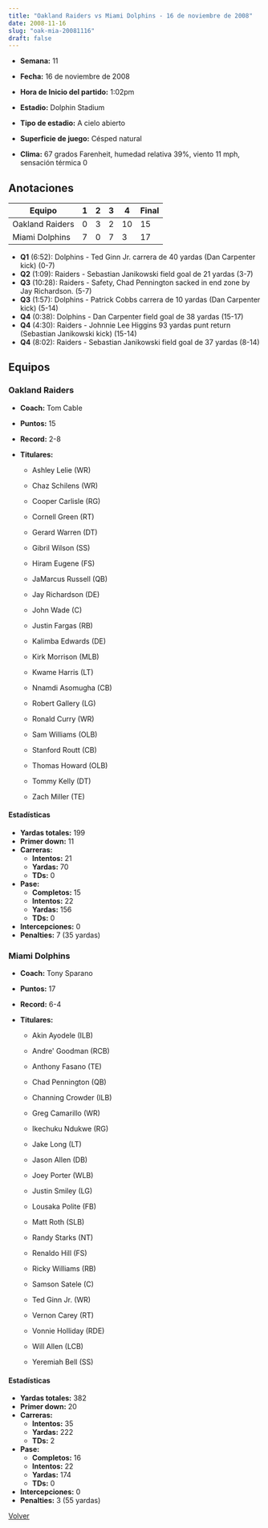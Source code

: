 ```yaml
---
title: "Oakland Raiders vs Miami Dolphins - 16 de noviembre de 2008"
date: 2008-11-16
slug: "oak-mia-20081116"
draft: false
---
```


* **Semana:** 11
* **Fecha:** 16 de noviembre de 2008

* **Hora de Inicio del partido:** 1:02pm
* **Estadio:** Dolphin Stadium
* **Tipo de estadio:** A cielo abierto
* **Superficie de juego:** Césped natural
* **Clima:** 67 grados Farenheit, humedad relativa 39%, viento 11 mph, sensación térmica 0





## Anotaciones
| Equipo | 1 | 2 | 3 | 4 | Final |
|--------|---|---|---|---|-------|
| Oakland Raiders  | 0 | 3 | 2 | 10  | 15 |
| Miami Dolphins  | 7 | 0 | 7 | 3  | 17 |
* **Q1** (6:52): Dolphins - Ted Ginn Jr. carrera de 40 yardas (Dan Carpenter kick) (0-7)
* **Q2** (1:09): Raiders - Sebastian Janikowski field goal de 21 yardas (3-7)
* **Q3** (10:28): Raiders - Safety, Chad Pennington sacked in end zone by Jay Richardson. (5-7)
* **Q3** (1:57): Dolphins - Patrick Cobbs carrera de 10 yardas (Dan Carpenter kick) (5-14)
* **Q4** (0:38): Dolphins - Dan Carpenter field goal de 38 yardas (15-17)
* **Q4** (4:30): Raiders - Johnnie Lee Higgins 93 yardas punt return (Sebastian Janikowski kick) (15-14)
* **Q4** (8:02): Raiders - Sebastian Janikowski field goal de 37 yardas (8-14)


## Equipos


### Oakland Raiders
* **Coach:** Tom Cable
* **Puntos:** 15
* **Record:** 2-8
* **Titulares:** 

  * Ashley Lelie (WR) 

  * Chaz Schilens (WR) 

  * Cooper Carlisle (RG) 

  * Cornell Green (RT) 

  * Gerard Warren (DT) 

  * Gibril Wilson (SS) 

  * Hiram Eugene (FS) 

  * JaMarcus Russell (QB) 

  * Jay Richardson (DE) 

  * John Wade (C) 

  * Justin Fargas (RB) 

  * Kalimba Edwards (DE) 

  * Kirk Morrison (MLB) 

  * Kwame Harris (LT) 

  * Nnamdi Asomugha (CB) 

  * Robert Gallery (LG) 

  * Ronald Curry (WR) 

  * Sam Williams (OLB) 

  * Stanford Routt (CB) 

  * Thomas Howard (OLB) 

  * Tommy Kelly (DT) 

  * Zach Miller (TE) 

#### Estadísticas
* **Yardas totales:** 199
* **Primer down:** 11
* **Carreras:**
  * **Intentos:** 21
  * **Yardas:** 70
  * **TDs:** 0
* **Pase:**
  * **Completos:** 15
  * **Intentos:** 22
  * **Yardas:** 156
  * **TDs:** 0
* **Intercepciones:** 0
* **Penalties:** 7 (35 yardas)

### Miami Dolphins
* **Coach:** Tony Sparano
* **Puntos:** 17
* **Record:** 6-4
* **Titulares:** 

  * Akin Ayodele (ILB) 

  * Andre' Goodman (RCB) 

  * Anthony Fasano (TE) 

  * Chad Pennington (QB) 

  * Channing Crowder (ILB) 

  * Greg Camarillo (WR) 

  * Ikechuku Ndukwe (RG) 

  * Jake Long (LT) 

  * Jason Allen (DB) 

  * Joey Porter (WLB) 

  * Justin Smiley (LG) 

  * Lousaka Polite (FB) 

  * Matt Roth (SLB) 

  * Randy Starks (NT) 

  * Renaldo Hill (FS) 

  * Ricky Williams (RB) 

  * Samson Satele (C) 

  * Ted Ginn Jr. (WR) 

  * Vernon Carey (RT) 

  * Vonnie Holliday (RDE) 

  * Will Allen (LCB) 

  * Yeremiah Bell (SS) 

#### Estadísticas
* **Yardas totales:** 382
* **Primer down:** 20
* **Carreras:**
  * **Intentos:** 35
  * **Yardas:** 222
  * **TDs:** 2
* **Pase:**
  * **Completos:** 16
  * **Intentos:** 22
  * **Yardas:** 174
  * **TDs:** 0
* **Intercepciones:** 0
* **Penalties:** 3 (55 yardas)


[Volver](/historia/2008)
